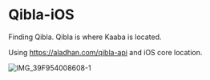 # Qibla-iOS
Finding Qibla. Qibla is where Kaaba is located.


Using https://aladhan.com/qibla-api and iOS core location. 

![IMG_39F954008608-1](https://user-images.githubusercontent.com/64477568/168088119-b0972904-dcb9-4b52-ba7f-81b2b7d8f9aa.jpeg)
